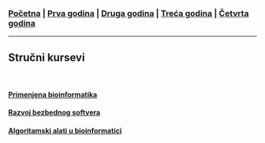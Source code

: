 ### [Početna](../README.md) | [Prva godina](../main_pages/prva.md) | [Druga godina](../main_pages/druga.md) | [Treća godina](../main_pages/treca.md) | [Četvrta godina](../main_pages/cetvrta.md)

---

## Stručni kursevi

<br>

#### [Primenjena bioinformatika](./pbi.md)

#### [Razvoj bezbednog softvera](./rbs.md)

#### [Algoritamski alati u bioinformatici](./aaub.md)
